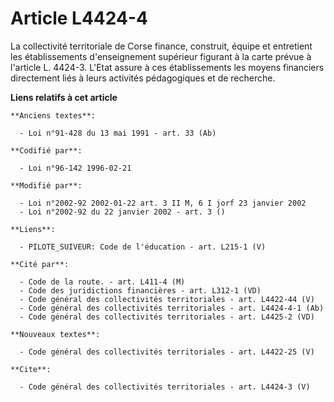 # Article L4424-4

La collectivité territoriale de Corse finance, construit, équipe et entretient les établissements d'enseignement supérieur
figurant à la carte prévue à l'article L. 4424-3. L'Etat assure à ces établissements les moyens financiers directement liés à
leurs activités pédagogiques et de recherche.

**Liens relatifs à cet article**

	**Anciens textes**:

	  - Loi n°91-428 du 13 mai 1991 - art. 33 (Ab)

	**Codifié par**:

	  - Loi n°96-142 1996-02-21

	**Modifié par**:

	  - Loi n°2002-92 2002-01-22 art. 3 II M, 6 I jorf 23 janvier 2002
	  - Loi n°2002-92 du 22 janvier 2002 - art. 3 ()

	**Liens**:

	  - PILOTE_SUIVEUR: Code de l'éducation - art. L215-1 (V)

	**Cité par**:

	  - Code de la route. - art. L411-4 (M)
	  - Code des juridictions financières - art. L312-1 (VD)
	  - Code général des collectivités territoriales - art. L4422-44 (V)
	  - Code général des collectivités territoriales - art. L4424-4-1 (Ab)
	  - Code général des collectivités territoriales - art. L4425-2 (VD)

	**Nouveaux textes**:

	  - Code général des collectivités territoriales - art. L4422-25 (V)

	**Cite**:

	  - Code général des collectivités territoriales - art. L4424-3 (V)
